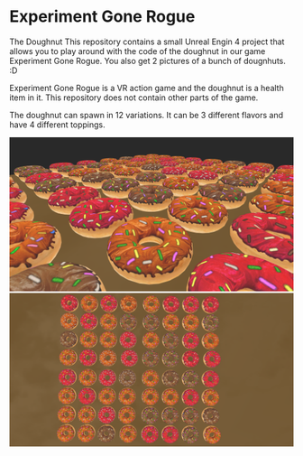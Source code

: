 # Experiment Gone Rogue

The Doughnut
This repository contains a small Unreal Engin 4 project that allows you to play around with 
the code of the doughnut in our game Experiment Gone Rogue. You also get 2 pictures of a bunch of dougnhuts. :D
 
 Experiment Gone Rogue is a VR action game and the doughnut is a health item in it. 
 This repository does not contain other parts of the game. 
 
 The doughnut can spawn in 12 variations. It can be 3 different flavors and have 4 different toppings.
 
 ![Doughnut Screenshot 1](https://raw.githubusercontent.com/ExperimentGoneRogue/Experiment-Gone-Rogue/master/Dougnuts_screenshot.png)
 ![Doughnut Screenshot 2](https://raw.githubusercontent.com/ExperimentGoneRogue/Experiment-Gone-Rogue/master/Dougnuts_screenshot_2.png)
